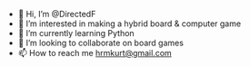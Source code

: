 - 👋 Hi, I’m @DirectedF
- 👀 I’m interested in making a hybrid board & computer game
- 🌱 I’m currently learning Python
- 💞️ I’m looking to collaborate on board games
- 📫 How to reach me hrmkurt@gmail.com

<!---
DirectedF/DirectedF is a ✨ special ✨ repository because its `README.md` (this file) appears on your GitHub profile.
You can click the Preview link to take a look at your changes.
--->
